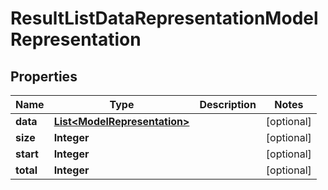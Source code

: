 
# ResultListDataRepresentationModelRepresentation

## Properties
Name | Type | Description | Notes
------------ | ------------- | ------------- | -------------
**data** | [**List&lt;ModelRepresentation&gt;**](ModelRepresentation.md) |  |  [optional]
**size** | **Integer** |  |  [optional]
**start** | **Integer** |  |  [optional]
**total** | **Integer** |  |  [optional]



